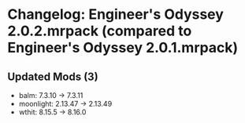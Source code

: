 # Changelog: Engineer's Odyssey 2.0.2.mrpack (compared to Engineer's Odyssey 2.0.1.mrpack)

## Updated Mods (3)
- balm: 7.3.10 → 7.3.11
- moonlight: 2.13.47 → 2.13.49
- wthit: 8.15.5 → 8.16.0